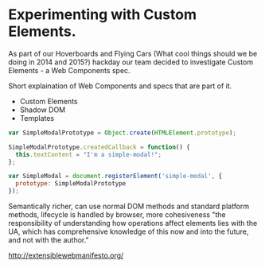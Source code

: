 Experimenting with Custom Elements.
===================================

As part of our Hoverboards and Flying Cars (What cool things should we be doing in 2014 and 2015?) hackday our team decided to investigate Custom Elements - a Web Components spec.

Short explaination of Web Components and specs that are part of it.

* Custom Elements
* Shadow DOM
* Templates

```javascript
var SimpleModalPrototype = Object.create(HTMLElement.prototype);

SimpleModalPrototype.createdCallback = function() {
  this.textContent = "I'm a simple-modal!";
};

var SimpleModal = document.registerElement('simple-modal', {
  prototype: SimpleModalPrototype
});
```

Semantically richer, can use normal DOM methods and standard platform methods, lifecycle is handled by browser, more cohesiveness "the responsibility of understanding how operations affect elements lies with the UA, which has comprehensive knowledge of this now and into the future, and not with the author."


http://extensiblewebmanifesto.org/
